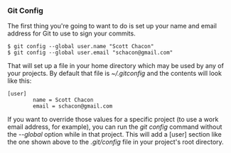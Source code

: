 ### Git Config ###

The first thing you're going to want to do is set up your name and email
address for Git to use to sign your commits.

    $ git config --global user.name "Scott Chacon"
    $ git config --global user.email "schacon@gmail.com"

That will set up a file in your home directory which may be used by any of
your projects. By default that file is *~/.gitconfig* and the contents will
look like this:

    [user]
            name = Scott Chacon
            email = schacon@gmail.com

If you want to override those values for a specific project (to use a work
email address, for example), you can run the *git config* command without the
*--global* option while in that project. This will add a [user] section like
the one shown above to the *.git/config* file in your project's root
directory.
